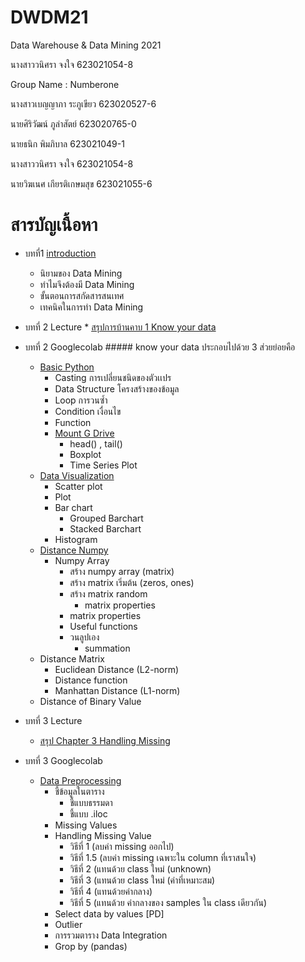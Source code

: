 # DWDM21
Data Warehouse & Data Mining 2021

นางสาววนิศรา จงใจ 623021054-8

Group Name : Numberone

นางสาวเบญญาภา ระภูเขียว 623020527-6

นายศิริวัฒน์ ภูลำสัตย์ 623020765-0

นายธนิก พิมภิบาล 623021049-1

นางสาววนิศรา จงใจ 623021054-8

นายวิฆเนศ เกียรติเกษมสุข 623021055-6

# สารบัญเนื้อหา

* บทที่1 [introduction](https://github.com/Jaomiew/DWDM21/blob/main/HW1.)
  * นิยามของ Data Mining
  * ทำไมจึงต้องมี Data Mining
  * ขั้นตอนการสกัดสารสนเทศ
  * เทคนิคในการทำ Data Mining 

* บทที่ 2 Lecture
      * [สรุปการบ้านคาบ 1 Know your data](https://github.com/Jaomiew/DWDM21/blob/main/HW2.ipynb)
* บทที่ 2 Googlecolab ##### know your data ประกอบไปด้วย 3 ส่วยย่อยคือ
  * [Basic Python](https://github.com/Jaomiew/DWDM21/blob/main/HW2.ipynb)
      * Casting การเปลี่ยนชนิดของตัวเเปร
      * Data Structure โครงสร้างของข้อมูล
      * Loop การวนซ้ำ
      * Condition เงื่อนไข
      * Function
      * [Mount G Drive](https://colab.research.google.com/github/Jaomiew/DWDM21/blob/main/Data102_(Chapter2).ipynb#scrollTo=T5WvddexWdPX)
        * head() , tail()
        * Boxplot
        * Time Series Plot
  * [Data Visualization](https://github.com/Jaomiew/DWDM21/blob/main/Data_Visualization.ipynb)
      * Scatter plot
      * Plot
      * Bar chart
        * Grouped Barchart
        * Stacked Barchart
      * Histogram  
  * [Distance Numpy](https://github.com/Jaomiew/DWDM21/blob/main/Distance_Numpy.ipynb)
     * Numpy Array
       * สร้าง numpy array (matrix) 
       * สร้าง matrix เริ่มต้น (zeros, ones)
       * สร้าง matrix random
         * matrix properties
       * matrix properties
       * Useful functions
       * วนลูปเอง
         * summation
   * Distance Matrix
       * Euclidean Distance (L2-norm)
       * Distance function
       * Manhattan Distance (L1-norm)
   * Distance of Binary Value
  
* บทที่ 3 Lecture
  * [สรุป Chapter 3 Handling Missing](https://github.com/Jaomiew/DWDM21/blob/main/Chapter_3_(Handling_Missing).ipynb)
* บทที่ 3 Googlecolab
  * [Data Preprocessing](https://github.com/Jaomiew/DWDM21/blob/main/Chapter_3_(Handling_Missing).ipynb)
    * ชี้ข้อมูลในตาราง 
      * ชี้แบบธรรมดา 
      * ชี้แบบ .iloc
    * Missing Values
    * Handling Missing Value
      * วิธีที่ 1 (ลบค่า missing ออกไป) 
      * วิธีที่ 1.5 (ลบค่า missing เฉพาะใน column ที่เราสนใจ)
      * วิธีที่ 2 (แทนด้วย class ใหม่ (unknown)
      * วิธีที่ 3 (แทนด้วย class ใหม่ (ค่าที่เหมาะสม)
      * วิธีที่ 4 (แทนด้วยค่ากลาง)
      * วิธีที่ 5 (แทนด้วย ค่ากลางของ samples ใน class เดียวกัน)
    * Select data by values [PD]
    * Outlier
    * การรวมตาราง Data Integration
    * Grop by (pandas) 
 

 








